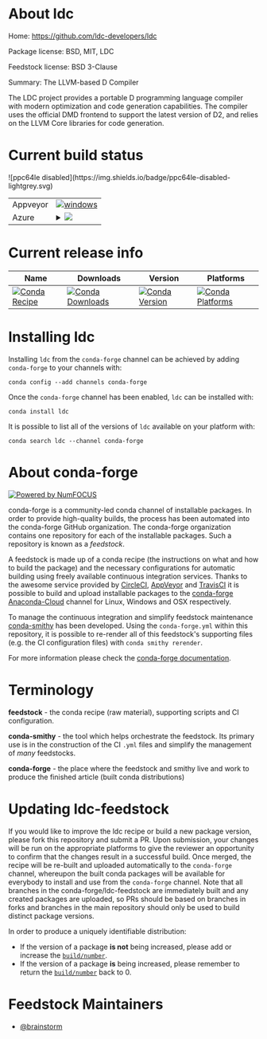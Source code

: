 About ldc
=========

Home: https://github.com/ldc-developers/ldc

Package license: BSD, MIT, LDC

Feedstock license: BSD 3-Clause

Summary: The LLVM-based D Compiler

The LDC project provides a portable D programming language compiler with modern optimization and code generation capabilities.
The compiler uses the official DMD frontend to support the latest version of D2, and relies on the LLVM Core libraries for code generation.


Current build status
====================


<table><tr>
    <td>Appveyor</td>
    <td>
      <a href="https://ci.appveyor.com/project/conda-forge/ldc-feedstock/branch/master">
        <img alt="windows" src="https://img.shields.io/appveyor/ci/conda-forge/ldc-feedstock/master.svg?label=Windows">
      </a>
    </td>
  </tr>
    
  <tr>
    <td>Azure</td>
    <td>
      <details>
        <summary>
          <a href="https://dev.azure.com/conda-forge/feedstock-builds/_build/latest?definitionId=6046&branchName=master">
            <img src="https://dev.azure.com/conda-forge/feedstock-builds/_apis/build/status/ldc-feedstock?branchName=master">
          </a>
        </summary>
        <table>
          <thead><tr><th>Variant</th><th>Status</th></tr></thead>
          <tbody><tr>
              <td>linux</td>
              <td>
                <a href="https://dev.azure.com/conda-forge/feedstock-builds/_build/latest?definitionId=6046&branchName=master">
                  <img src="https://dev.azure.com/conda-forge/feedstock-builds/_apis/build/status/ldc-feedstock?branchName=master&jobName=linux&configuration=linux_" alt="variant">
                </a>
              </td>
            </tr><tr>
              <td>osx</td>
              <td>
                <a href="https://dev.azure.com/conda-forge/feedstock-builds/_build/latest?definitionId=6046&branchName=master">
                  <img src="https://dev.azure.com/conda-forge/feedstock-builds/_apis/build/status/ldc-feedstock?branchName=master&jobName=osx&configuration=osx_" alt="variant">
                </a>
              </td>
            </tr><tr>
              <td>win_vc14</td>
              <td>
                <a href="https://dev.azure.com/conda-forge/feedstock-builds/_build/latest?definitionId=6046&branchName=master">
                  <img src="https://dev.azure.com/conda-forge/feedstock-builds/_apis/build/status/ldc-feedstock?branchName=master&jobName=win&configuration=win_vc14" alt="variant">
                </a>
              </td>
            </tr>
          </tbody>
        </table>
      </details>
    </td>
  </tr>
![ppc64le disabled](https://img.shields.io/badge/ppc64le-disabled-lightgrey.svg)
</table>

Current release info
====================

| Name | Downloads | Version | Platforms |
| --- | --- | --- | --- |
| [![Conda Recipe](https://img.shields.io/badge/recipe-ldc-green.svg)](https://anaconda.org/conda-forge/ldc) | [![Conda Downloads](https://img.shields.io/conda/dn/conda-forge/ldc.svg)](https://anaconda.org/conda-forge/ldc) | [![Conda Version](https://img.shields.io/conda/vn/conda-forge/ldc.svg)](https://anaconda.org/conda-forge/ldc) | [![Conda Platforms](https://img.shields.io/conda/pn/conda-forge/ldc.svg)](https://anaconda.org/conda-forge/ldc) |

Installing ldc
==============

Installing `ldc` from the `conda-forge` channel can be achieved by adding `conda-forge` to your channels with:

```
conda config --add channels conda-forge
```

Once the `conda-forge` channel has been enabled, `ldc` can be installed with:

```
conda install ldc
```

It is possible to list all of the versions of `ldc` available on your platform with:

```
conda search ldc --channel conda-forge
```


About conda-forge
=================

[![Powered by NumFOCUS](https://img.shields.io/badge/powered%20by-NumFOCUS-orange.svg?style=flat&colorA=E1523D&colorB=007D8A)](http://numfocus.org)

conda-forge is a community-led conda channel of installable packages.
In order to provide high-quality builds, the process has been automated into the
conda-forge GitHub organization. The conda-forge organization contains one repository
for each of the installable packages. Such a repository is known as a *feedstock*.

A feedstock is made up of a conda recipe (the instructions on what and how to build
the package) and the necessary configurations for automatic building using freely
available continuous integration services. Thanks to the awesome service provided by
[CircleCI](https://circleci.com/), [AppVeyor](https://www.appveyor.com/)
and [TravisCI](https://travis-ci.org/) it is possible to build and upload installable
packages to the [conda-forge](https://anaconda.org/conda-forge)
[Anaconda-Cloud](https://anaconda.org/) channel for Linux, Windows and OSX respectively.

To manage the continuous integration and simplify feedstock maintenance
[conda-smithy](https://github.com/conda-forge/conda-smithy) has been developed.
Using the ``conda-forge.yml`` within this repository, it is possible to re-render all of
this feedstock's supporting files (e.g. the CI configuration files) with ``conda smithy rerender``.

For more information please check the [conda-forge documentation](https://conda-forge.org/docs/).

Terminology
===========

**feedstock** - the conda recipe (raw material), supporting scripts and CI configuration.

**conda-smithy** - the tool which helps orchestrate the feedstock.
                   Its primary use is in the construction of the CI ``.yml`` files
                   and simplify the management of *many* feedstocks.

**conda-forge** - the place where the feedstock and smithy live and work to
                  produce the finished article (built conda distributions)


Updating ldc-feedstock
======================

If you would like to improve the ldc recipe or build a new
package version, please fork this repository and submit a PR. Upon submission,
your changes will be run on the appropriate platforms to give the reviewer an
opportunity to confirm that the changes result in a successful build. Once
merged, the recipe will be re-built and uploaded automatically to the
`conda-forge` channel, whereupon the built conda packages will be available for
everybody to install and use from the `conda-forge` channel.
Note that all branches in the conda-forge/ldc-feedstock are
immediately built and any created packages are uploaded, so PRs should be based
on branches in forks and branches in the main repository should only be used to
build distinct package versions.

In order to produce a uniquely identifiable distribution:
 * If the version of a package **is not** being increased, please add or increase
   the [``build/number``](https://conda.io/docs/user-guide/tasks/build-packages/define-metadata.html#build-number-and-string).
 * If the version of a package **is** being increased, please remember to return
   the [``build/number``](https://conda.io/docs/user-guide/tasks/build-packages/define-metadata.html#build-number-and-string)
   back to 0.

Feedstock Maintainers
=====================

* [@brainstorm](https://github.com/brainstorm/)

